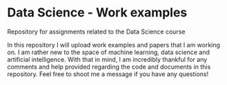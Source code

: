 # Data Science - Work examples
Repository for assignments related to the Data Science course

In this repository I will upload work examples and papers that I am working on. I am rather new to the space of machine learning, data science and artificial intelligence. With that in mind, I am incredibly thankful for any comments and help provided regarding the code and documents in this repository.
Feel free to shoot me a message if you have any questions!
